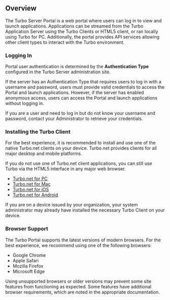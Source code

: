 ## Overview

The Turbo Server Portal is a web portal where users can log in to view and launch applications. Applications can be streamed from the Turbo Application Server using the Turbo Clients or HTML5 client, or ran locally using Turbo for PC. Additionally, the portal provides API services allowing other client types to interact with the Turbo environment.

### Logging In

Portal user authentication is determined by the **Authentication Type** configured in the Turbo Server administration site.

If the server has an Authentication Type that requires users to log in with a username and password, users must provide valid credentials to access the Portal and launch applications. However, if the server has enabled anonymous access, users can access the Portal and launch applications without logging in. 

If you are a user and need to log in but do not know your username and password, contact your Administrator to retrieve your credentials.

### Installing the Turbo Client

For the best experience, it is recommended to install and use one of the native Turbo.net clients on your device. Turbo.net provides clients for all major desktop and mobile platforms.

If you do not use one of Turbo.net client applications, you can still use Turbo via the HTML5 interface in any major web browser.

* [Turbo.net for PC](https://turbo.net/download)  
* [Turbo.net for Mac](https://turbo.net/download)  
* [Turbo.net for iOS](https://itunes.apple.com/us/app/turbo-net/id1394795519?mt=8)
* [Turbo.net for Android](https://play.google.com/store/apps/details?id=net.turbo.android.launcher)

If you are on a device issued by your organization, your system administrator may already have installed the necessary Turbo Client on your device.

### Browser Support

The Turbo Portal supports the latest versions of modern browsers. For the best experience, we recommend using one of the following browsers:

* Google Chrome
* Apple Safari
* Mozilla Firefox
* Microsoft Edge

Using unsupported browsers or older versions may prevent some site features from functioning as expected. Some features have additional browser requirements, which are noted in the appropriate documentation.